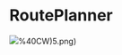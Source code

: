 # RoutePlanner
![](https://github.com/shuangzhiaishang/RoutePlanner/blob/main/6B%25K78A4DX74276J6)%40CW)5.png)

